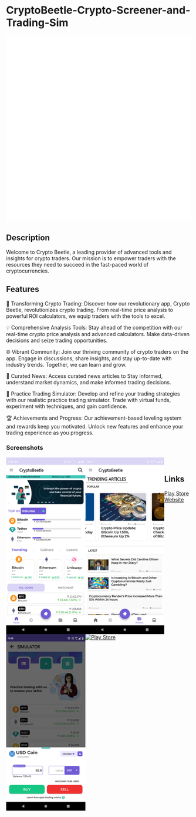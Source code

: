 # CryptoBeetle-Crypto-Screener-and-Trading-Sim

![](https://github.com/geekyUtkarsh99/CryptoBeetle-Crypto-Screener-and-Trading-Sim/blob/main/onlylogo512.png)

## Description

Welcome to Crypto Beetle, a leading provider of advanced tools and insights for crypto traders. Our mission is to empower traders with the resources they need to succeed in the fast-paced world of cryptocurrencies.

## Features

🚀 Transforming Crypto Trading: Discover how our revolutionary app, Crypto Beetle, revolutionizes crypto trading. From real-time price analysis to powerful ROI calculators, we equip traders with the tools to excel.

💡 Comprehensive Analysis Tools: Stay ahead of the competition with our real-time crypto price analysis and advanced calculators. Make data-driven decisions and seize trading opportunities.

🌐 Vibrant Community: Join our thriving community of crypto traders on the app. Engage in discussions, share insights, and stay up-to-date with industry trends. Together, we can learn and grow.

📰 Curated News: Access curated news articles to Stay informed, understand market dynamics, and make informed trading decisions.

💪 Practice Trading Simulator: Develop and refine your trading strategies with our realistic practice trading simulator. Trade with virtual funds, experiment with techniques, and gain confidence.

🏆 Achievements and Progress: Our achievement-based leveling system and rewards keep you motivated. Unlock new features and enhance your trading experience as you progress.

### Screenshots

[//]: # (Add screenshots of your app here)
<a href="url"><img src="https://github.com/geekyUtkarsh99/CryptoBeetle-Crypto-Screener-and-Trading-Sim/blob/main/Screenshot_20230523-215556.png" align="left" height="480"  ></a>
<a href="url"><img src="https://github.com/geekyUtkarsh99/CryptoBeetle-Crypto-Screener-and-Trading-Sim/blob/main/Screenshot_20230523-215704.png" align="left" height="480"  ></a>
<a href="url"><img src="https://github.com/geekyUtkarsh99/CryptoBeetle-Crypto-Screener-and-Trading-Sim/blob/main/Screenshot_20230523-215912.png" align="left" height="480"  ></a>

<br>

## Links

- [Play Store](https://play.google.com/store/apps/details?id=com.redoven.cryptomatic)
- [Website](https://cryptobeetle.framer.ai/)

[//]: # (Add Play Store logo)
[![Play Store](https://play.google.com/intl/en_us/badges/static/images/badges/en_badge_web_generic.png)](https://play.google.com/store/apps/details?id=com.redoven.cryptomatic)
